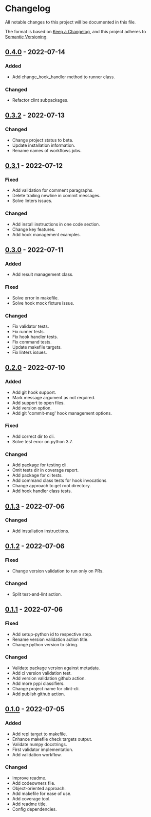 # Changelog
All notable changes to this project will be documented in this file.

The format is based on [Keep a Changelog](https://keepachangelog.com/en/1.0.0/),
and this project adheres to [Semantic Versioning](https://semver.org/spec/v2.0.0.html).

## [0.4.0] - 2022-07-14
### Added
- Add change_hook_handler method to runner class.

### Changed
- Refactor clint subpackages.

## [0.3.2] - 2022-07-13
### Changed
- Change project status to beta.
- Update installation information.
- Rename names of workflows jobs.

## [0.3.1] - 2022-07-12
### Fixed
- Add validation for comment paragraphs.
- Delete trailing newline in commit messages.
- Solve linters issues.

### Changed
- Add install instructions in one code section.
- Change key features.
- Add hook management examples.

## [0.3.0] - 2022-07-11
### Added
- Add result management class.

### Fixed
- Solve error in makefile.
- Solve hook mock fixture issue.

### Changed
- Fix validator tests.
- Fix runner tests.
- Fix hook handler tests.
- Fix command tests.
- Update makefile targets.
- Fix linters issues.

## [0.2.0] - 2022-07-10
### Added
- Add git hook support.
- Mark message argument as not required.
- Add support to open files.
- Add version option.
- Add git 'commit-msg' hook management options.

### Fixed
- Add correct dir to cli.
- Solve test error on python 3.7.

### Changed
- Add package for testing cli.
- Omit tests dir in coverage report.
- Add package for ci tests.
- Add command class tests for hook invocations.
- Change approach to get root directory.
- Add hook handler class tests.

## [0.1.3] - 2022-07-06
### Changed
- Add installation instructions.

## [0.1.2] - 2022-07-06
### Fixed
- Change version validation to run only on PRs.

### Changed
- Split test-and-lint action.

## [0.1.1] - 2022-07-06
### Fixed
- Add setup-python id to respective step.
- Rename version validation action title.
- Change python version to string.

### Changed
- Validate package version against metadata.
- Add ci version validation test.
- Add version validation github action.
- Add more pypi classifiers.
- Change project name for clint-cli.
- Add publish github action.

## [0.1.0] - 2022-07-05
### Added
- Add repl target to makefile.
- Enhance makefile check targets output.
- Validate numpy docstrings.
- First validator implementation.
- Add validation workflow.

### Changed
- Improve readme.
- Add codeowners file.
- Object-oriented approach.
- Add makefile for ease of use.
- Add coverage tool.
- Add readme title.
- Config dependencies.

[Unreleased]: https://github.com/rcisterna/clint/compare/v0.4.0...HEAD
[0.4.0]: https://github.com/rcisterna/clint/compare/v0.3.2...v0.4.0
[0.3.2]: https://github.com/rcisterna/clint/compare/v0.3.1...v0.3.2
[0.3.1]: https://github.com/rcisterna/clint/compare/v0.3.0...v0.3.1
[0.3.0]: https://github.com/rcisterna/clint/compare/v0.2.0...v0.3.0
[0.2.0]: https://github.com/rcisterna/clint/compare/v0.1.3...v0.2.0
[0.1.3]: https://github.com/rcisterna/clint/compare/v0.1.2...v0.1.3
[0.1.2]: https://github.com/rcisterna/clint/compare/v0.1.1...v0.1.2
[0.1.1]: https://github.com/rcisterna/clint/compare/v0.1.0...v0.1.1
[0.1.0]: https://github.com/rcisterna/clint/releases/tag/v0.1.0

